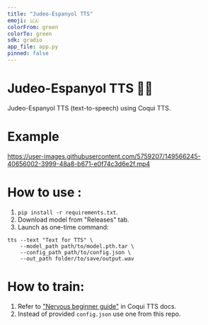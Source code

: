 ```yaml
---
title: "Judeo-Espanyol TTS"
emoji: 🇺🇦
colorFrom: green
colorTo: green
sdk: gradio
app_file: app.py
pinned: false
---
```


# Judeo-Espanyol TTS 📢🤖
Judeo-Espanyol TTS (text-to-speech) using Coqui TTS.

# Example

https://user-images.githubusercontent.com/5759207/149566245-40656002-3999-48a8-b671-e0f74c3d6e2f.mp4

# How to use :
1. `pip install -r requirements.txt`.
2. Download model from "Releases" tab.
3. Launch as one-time command:  
```
tts --text "Text for TTS" \
    --model_path path/to/model.pth.tar \
    --config_path path/to/config.json \
    --out_path folder/to/save/output.wav
```


# How to train:
1. Refer to ["Nervous beginner guide"](https://tts.readthedocs.io/en/latest/tutorial_for_nervous_beginners.html) in Coqui TTS docs.
2. Instead of provided `config.json` use one from this repo.
